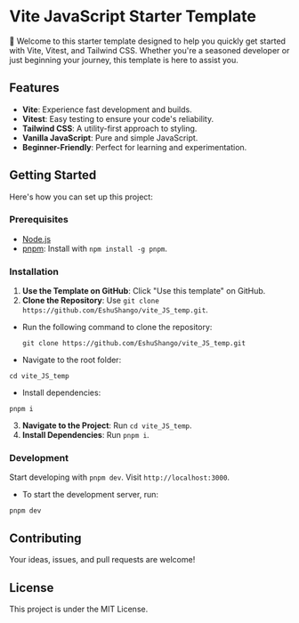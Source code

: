 
# Vite JavaScript Starter Template

👋 Welcome to this starter template designed to help you quickly get started with Vite, Vitest, and Tailwind CSS. Whether you're a seasoned developer or just beginning your journey, this template is here to assist you.

## Features

- **Vite**: Experience fast development and builds.
- **Vitest**: Easy testing to ensure your code's reliability.
- **Tailwind CSS**: A utility-first approach to styling.
- **Vanilla JavaScript**: Pure and simple JavaScript.
- **Beginner-Friendly**: Perfect for learning and experimentation.

## Getting Started

Here's how you can set up this project:

### Prerequisites

- [Node.js](https://nodejs.org/)
- [pnpm](https://pnpm.io/): Install with `npm install -g pnpm`.

### Installation

1. **Use the Template on GitHub**: Click "Use this template" on GitHub.
2. **Clone the Repository**: Use `git clone https://github.com/EshuShango/vite_JS_temp.git`.
- Run the following command to clone the repository:
  ```
  git clone https://github.com/EshuShango/vite_JS_temp.git
  ```
- Navigate to the root folder:
```
cd vite_JS_temp
```
- Install dependencies:
```
pnpm i
```
3. **Navigate to the Project**: Run `cd vite_JS_temp`.
4. **Install Dependencies**: Run `pnpm i`.

### Development

Start developing with `pnpm dev`. Visit `http://localhost:3000`.

- To start the development server, run:
```
pnpm dev
```

## Contributing

Your ideas, issues, and pull requests are welcome!

## License

This project is under the MIT License.
